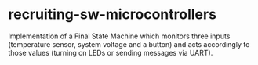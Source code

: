 # recruiting-sw-microcontrollers

Implementation of a Final State Machine which monitors three inputs (temperature sensor, system voltage and a button) and acts accordingly to those values (turning on LEDs or sending messages via UART).

